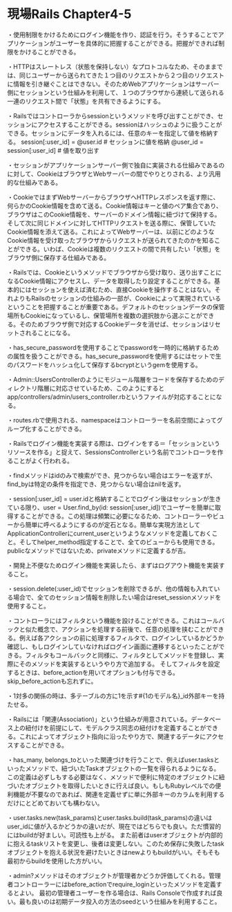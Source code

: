 # 現場Rails Chapter4-5

・使用制限をかけるためにログイン機能を作り、認証を行う。そうすることでアプリケーションがユーザーを具体的に把握することができる。把握ができれば制限をかけることができる。

・HTTPはスレートレス（状態を保持しない）なプロトコルなため、そのままでは、同じユーザーから送られてきた１つ目のリクエストから２つ目のリクエストに情報を引き継ぐことはできない。そのためWebアプリケーションはサーバー側にセッションという仕組みを利用して、１つのブラウザから連続して送られる一連のリクエスト間で「状態」を共有できるようにする。

・Railsではコントローラからsessionというメソッドを呼び出すことができ、セッションにアクセスすることができる。sessionはハッシュのように扱うことができる。セッションにデータを入れるには、任意のキーを指定して値を格納する。
session[:user_id] = @user.id # セッションに値を格納
@user_id = session[:user_id] # 値を取り出す

・セッションがアプリケーションサーバー側で独自に実装される仕組みであるのに対して、CookieはブラウザとWebサーバーの間でやりとりされる、より汎用的な仕組みである。

・CookieではまずWebサーバーからブラウザへHTTPレスポンスを返す際に、何らかのCookie情報を含めて送る。Cookie情報はキーと値のペア集合であり、ブラウザはこのCookie情報を、サーバーのドメイン情報に紐づけて保持する。そして次に同じドメインに対してHTTPリクエストを送る際に、保管していたCookie情報を添えて送る。これによってWebサーバーは、以前にどのようなCookie情報を受け取ったブラウザからリクエストが送られてきたのかを知ることができる。いわば、Cookieは複数のリクエストの間で共有したい「状態」をブラウザ側に保存する仕組みである。

・Railsでは、Cookieというメソッドでブラウザから受け取り、送り出すことになるCookie情報にアクセスし、データを取得したり設定することができる。基本的にはセッションを使えば済むため、直接Cookieを操作することはない。それよりもRailsのセッションの仕組みの一部が、Cookieによって実現されているということを把握することが重要である。デフォルトのセッションデータの保管場所もCookieになっているし、保管場所を複数の選択肢から選ぶことができる。そのためブラウザ側で対応するCookieデータを消せば、セッションはリセットされることになる。

・has_secure_passwordを使用することでpasswordを一時的に格納するための属性を扱うことができる。has_secure_passwordを使用するにはセットで生のパスワードをハッシュ化して保存するbcryptというgemを使用する。

・Admin::UsersControllerのようにモジュール階層をコードを保存するためのディレクトリ階層に対応させているため、このようにするとapp/controllers/admin/users_controller.rbというファイルが対応することになる。

・routes.rbで使用される、namespaceはコントローラーを名前空間によってグループ化することができる。

・Railsでログイン機能を実装する際は、ログインをする＝「セッションというリソースを作る」と捉えて、SessionsControllerという名前でコントローラを作ることがよく行われる。

・findメソッドはidのみで検索ができ、見つからない場合はエラーを返すが、find_byは特定の条件を指定でき、見つからない場合はnilを返す。

・session[:user_id] = user.idと格納することでログイン後はセッションが生きている限り、user = User.find_by(id: session[:user_id])でユーザーを簡単に取得することができる。この処理は頻繁に必要になるため、コントローラーやビューから簡単に呼べるようにするのが定石となる。簡単な実現方法としてApplicationControllerにcurrent_userというようなメソッドを定義しておくこと。そしてhelper_method指定することで、全てのビューからも使用できる。publicなメソッドではないため、privateメソッドに定義するが吉。

・開発上不便なためログイン機能を実装したら、まずはログアウト機能を実装すること。

・session.delete(:user_id)でセッションを削除できるが、他の情報も入れている場合で、全てのセッション情報を削除したい場合はreset_sessionメソッドを使用すること。

・コントローラにはフィルタという機能を設けることができる。これはコールバックと似た概念で、アクションを処理する前後で、任意の処理を挟むことができる。例えば各アクションの前に処理するフィルタで、ログインしているかどうか確認し、もしログインしていなければログイン画面に遷移するといったことができる。フィルタもコールバックと同様に、フィルタとしてメソッドを登録し、実際にそのメソッドを実装するというやり方で追加する。
そしてフィルタを設定するときは、before_actionを用いてオプションも付与できる。skip_before_actionも忘れずに。

・1対多の関係の時は、多テーブルの方に1を示す#{1のモデル名}_id外部キーを持たせる。

・Railsには「関連(Association)」という仕組みが用意されている。データベース上の紐付けを前提にして、モデルクラス同志の紐付けを定義することができる。これによってオブジェクト指向に沿ったやり方で、関連するデータにアクセスすることができる。

・has_many, belongs_toといった関連づけを行うことで、例えばuser.tasksといったメソッドで、紐づいたTaskオブジェクトの一覧を得られるようになる。この定義は必ずしもする必要はなく、メソッドで便利に特定のオブジェクトに紐づいたオブジェクトを取得したいときに行えば良い。もしもRubyレベルでの便利機能が不要なのであれば、関連を定義せずに単に外部キーのカラムを利用するだけにとどめておいても構わない。

・user.tasks.new(task_params)とuser.tasks.build(task_params)の違いはuser_idに値が入るかどうかの違いだが、現在ではどちらでも良い。ただ慣習的にはbuildが好ましい。可読性も上がる。
また前者はuserオブジェクトが内部的に抱えるtaskリストを変更し、後者は変更しない。このため保存に失敗したtaskオブジェクトを抱える状況を避けたいときはnewよりもbuildがいい。そもそも最初からbuildを使用した方がいい。

・admin?メソッドはそのオブジェクトが管理者かどうか評価してくれる。管理者コントローラーにはbefore_actionでrequire_loginといったメソッドを定義するとよい。
最初の管理者ユーザーを作る場合は、Rails Consoleで作成すれば良い。最も良いのは初期データ投入の方法のseedという仕組みを利用すること。
